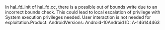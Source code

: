 In hal_fd_init of hal_fd.cc, there is a possible out of bounds write due to an incorrect bounds check. This could lead to local escalation of privilege with System execution privileges needed. User interaction is not needed for exploitation.Product: AndroidVersions: Android-10Android ID: A-146144463